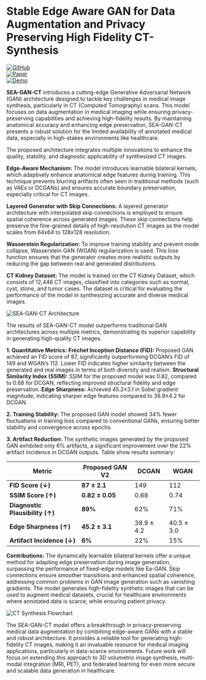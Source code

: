 # Stable Edge Aware GAN for Data Augmentation and Privacy Preserving High Fidelity CT-Synthesis

[![GitHub](https://img.shields.io/badge/SEA--GAN--CT-Code-blue?logo=github)](https://github.com/rajavavek/SEA-GAN-CT)  
[![Paper](https://img.shields.io/badge/SEA--GAN--CT-Paper-orange?logo=read-the-docs)](Under-Progress)  
[![Demo](https://img.shields.io/badge/SEA--GAN--CT-Demo-pink?logo=playstation)](https://github.com/rajavavek/SEA-GAN-CT/tree/main/Images)


**SEA-GAN-CT** introduces a cutting-edge Generative Adversarial Network (GAN) architecture designed to tackle key challenges in medical image synthesis, particularly in CT (Computed Tomography) scans. This model focuses on data augmentation in medical imaging while ensuring privacy-preserving capabilities and achieving high-fidelity results. By maintaining anatomical accuracy and enhancing edge preservation, SEA-GAN-CT presents a robust solution for the limited availability of annotated medical data, especially in high-stakes environments like healthcare.

The proposed architecture integrates multiple innovations to enhance the quality, stability, and diagnostic applicability of synthesized CT images.

**Edge-Aware Mechanism:** The model introduces learnable bilateral kernels, which adaptively enhance anatomical edge features during training. This technique prevents blurring artifacts often seen in traditional methods (such as VAEs or DCGANs) and ensures accurate boundary preservation, especially critical for CT images.

**Layered Generator with Skip Connections:** A layered generator architecture with interpolated skip connections is employed to ensure spatial coherence across generated images. These skip connections help preserve the fine-grained details of high-resolution CT images as the model scales from 64x64 to 128x128 resolution.

**Wasserstein Regularization:** To improve training stability and prevent mode collapse, Wasserstein GAN (WGAN) regularization is used. This loss function ensures that the generator creates more realistic outputs by reducing the gap between real and generated distributions.

**CT Kidney Dataset:** The model is trained on the CT Kidney Dataset, which consists of 12,446 CT images, classified into categories such as normal, cyst, stone, and tumor cases. The dataset is critical for evaluating the performance of the model in synthesizing accurate and diverse medical images.

![SEA-GAN-CT Architecture](https://github.com/user-attachments/assets/6aaaf766-2684-4460-ac7a-c0999ded0a51)

The results of SEA-GAN-CT model outperforms traditional GAN architectures across multiple metrics, demonstrating its superior capability in generating high-quality CT images.

**1. Quantitative Metrics:**
**Fréchet Inception Distance (FID):** Proposed GAN achieved an FID score of 87, significantly outperforming DCGAN’s FID of 149 and WGAN’s 112. Lower FID indicates higher similarity between the generated and real images in terms of both diversity and realism.
**Structural Similarity Index (SSIM):** SSIM for the proposed model was 0.82, compared to 0.68 for DCGAN, reflecting improved structural fidelity and edge preservation.
**Edge Sharpness:** Achieved 45.2±3.1 in Sobel gradient magnitude, indicating sharper edge features compared to 38.9±4.2 for DCGAN.

**2. Training Stability:**
The proposed GAN model showed 34% fewer fluctuations in training loss compared to conventional GANs, ensuring better stability and convergence across epochs.

**3. Artifact Reduction:**
The synthetic images generated by the proposed GAN exhibited only 6% artifacts, a significant improvement over the 22% artifact incidence in DCGAN outputs. Table show results summary:


| Metric                          | Proposed GAN V2 | DCGAN      | WGAN       |
| ------------------------------- | --------------- | ---------- | ---------- |
| **FID Score (↓)**               | **87 ± 2.1**    | 149        | 112        |
| **SSIM Score (↑)**              | **0.82 ± 0.05** | 0.68       | 0.74       |
| **Diagnostic Plausibility (↑)** | **89%**         | 62%        | 71%        |
| **Edge Sharpness (↑)**          | **45.2 ± 3.1**  | 38.9 ± 4.2 | 40.5 ± 3.0 |
| **Artifact Incidence (↓)**      | **6%**          | 22%        | 15%        |



**Contributions:** The dynamically learnable bilateral kernels offer a unique method for adapting edge preservation during image generation, surpassing the performance of fixed-edge models like Ea-GAN.  Skip connections ensure smoother transitions and enhanced spatial coherence, addressing common problems in GAN image generation such as vanishing gradients. The model generates high-fidelity synthetic images that can be used to augment medical datasets, crucial for healthcare environments where annotated data is scarce, while ensuring patient privacy.

![CT Synthesis Flowchart](https://github.com/user-attachments/assets/a92f0f3a-3b14-41d8-aed0-b74da6da1cad)

The SEA-GAN-CT model offers a breakthrough in privacy-preserving medical data augmentation by combining edge-aware GANs with a stable and robust architecture. It provides a reliable tool for generating high-fidelity CT images, making it an invaluable resource for medical imaging applications, particularly in data-scarce environments. Future work will focus on extending this approach to 3D volumetric image synthesis, multi-modal integration (MRI, PET), and federated learning for even more secure and scalable data generation in healthcare.
